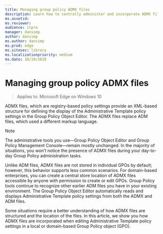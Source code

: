 ```yaml
---
title: Managing group policy ADMX files
description: Learn how to centrally administer and incorporate ADMX files when editing the administrative template policy settings inside a local or domain-based Group Policy object.
ms.assetid: 
ms.reviewer: 
audience: itpro
manager: dansimp
author: dansimp
ms.author: dansimp
ms.prod: edge
ms.sitesec: library
ms.localizationpriority: medium
ms.date: 10/19/2018
---
```


# Managing group policy ADMX files

>Applies to: Microsoft Edge on Windows 10

ADMX files, which are registry-based policy settings provide an XML-based structure for defining the display of the Administrative Template policy settings in the Group Policy Object Editor. The ADMX files replace ADM files, which used a different markup language. 

> [!NOTE] 
> The administrative tools you use—Group Policy Object Editor and Group Policy Management Console—remain mostly unchanged. In the majority of situations, you won’t notice the presence of ADMX files during your day-to-day Group Policy administration tasks. 

Unlike ADM files, ADMX files are not stored in individual GPOs by default; however, this behavior supports less common scenarios. For domain-based enterprises, you can create a central store location of ADMX files accessible by anyone with permission to create or edit GPOs. Group Policy tools continue to recognize other earlier ADM files you have in your existing environment. The Group Policy Object Editor automatically reads and displays Administrative Template policy settings from both the ADMX and ADM files.

Some situations require a better understanding of how ADMX files are structured and the location of the files. In this article, we show you how ADMX files are incorporated when editing Administrative Template policy settings in a local or domain-based Group Policy object (GPO). 

